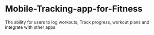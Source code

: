 # Mobile-Tracking-app-for-Fitness
The ability for users to log workouts, Track progress, workout plans and integrate with other apps

